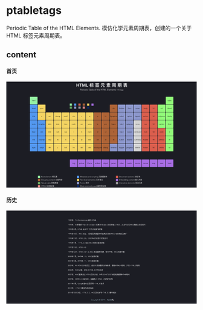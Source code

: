 # ptabletags

Periodic Table of the HTML Elements. 
模仿化学元素周期表，创建的一个关于 HTML 标签元素周期表。

## content

#### 首页
![](./src/assets/home.png)

#### 历史
![](./src/assets/history.png)